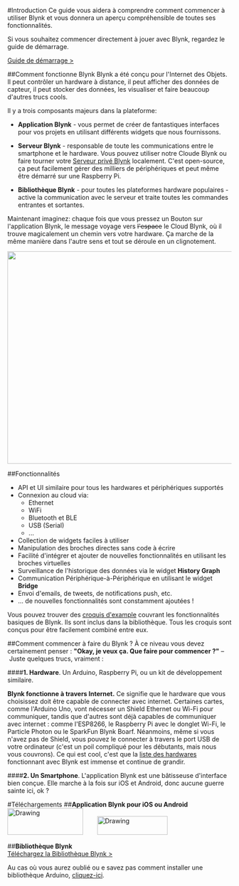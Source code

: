 #Introduction
Ce guide vous aidera à comprendre comment commencer à utiliser Blynk et vous donnera un aperçu compréhensible de toutes ses fonctionnalités.

Si vous souhaitez commencer directement à jouer avec Blynk, regardez le guide de démarrage.
<br>

[Guide de démarrage >](http://docs.blynk.cc/#getting-started)

##Comment fonctionne Blynk
Blynk a été conçu pour l'Internet des Objets. Il peut contrôler un hardware à distance, il peut afficher des données de capteur, il peut stocker des données, les visualiser et faire beaucoup d'autres trucs cools.

Il y a trois composants majeurs dans la plateforme:

- **Application Blynk** - vous permet de créer de fantastiques interfaces pour vos projets en utilisant différents widgets que nous fournissons.

- **Serveur Blynk** - responsable de toute les communications entre le smartphone et le hardware.
Vous pouvez utiliser notre Cloude Blynk ou faire tourner votre [Serveur privé Blynk](http://docs.blynk.cc/#blynk-server) localement.
C'est open-source, ça peut facilement gérer des milliers de périphériques et peut même être démarré sur une Raspberry Pi.

- **Bibliothèque Blynk** - pour toutes les plateformes hardware populaires - active la communication avec le serveur et traite toutes les commandes entrantes et sortantes.

Maintenant imaginez: chaque fois que vous pressez un Bouton sur l'application Blynk, le message voyage vers ~~l'espace~~ le Cloud Blynk, où il trouve magicalement un chemin vers votre hardware. Ça marche de la même manière dans l'autre sens et tout se déroule en un clignotement.

<img src="images/architecture.png" style="width: 640px; height:478px"/>

##Fonctionnalités
* API et UI similaire pour tous les hardwares et périphériques supportés
* Connexion au cloud via:
  * Ethernet
  * WiFi
  * Bluetooth et BLE
  * USB (Serial)
  * ...
* Collection de widgets faciles à utiliser
* Manipulation des broches directes sans code à écrire
* Facilité d'intégrer et ajouter de nouvelles fonctionnalités en utilisant les broches virtuelles
* Surveillance de l'historique des données via le widget **History Graph**
* Communication Périphérique-à-Périphérique en utilisant le widget **Bridge**
* Envoi d'emails, de tweets, de notifications push, etc.
* ... de nouvelles fonctionnalités sont constamment ajoutées !

Vous pouvez trouver des [croquis d'example](https://github.com/blynkkk/blynk-library/tree/master/examples) couvrant les fonctionnalités basiques de Blynk.
Ils sont inclus dans la bibliothèque. Tous les croquis sont conçus pour être facilement combiné entre eux.

##Comment commencer à faire du Blynk ?
À ce niveau vous devez certainement penser : **"Okay, je veux ça. Que faire pour commencer ?"** – Juste quelques trucs, vraiment :

####**1. Hardware**.
Un Arduino, Raspberry Pi, ou un kit de développement similaire.

**Blynk fonctionne à travers Internet.**
Ce signifie que le hardware que vous choisissez doit être capable de connecter avec internet. Certaines cartes, comme l'Arduino Uno, vont nécesser un Shield Ethernet ou Wi-Fi pour communiquer, tandis que d'autres sont déjà capables de communiquer avec internet : comme l'ESP8266, le Raspberry Pi avec le donglet Wi-Fi, le Particle Photon ou le SparkFun Blynk Boarf. Néanmoins, même si vous n'avez pas de Shield, vous pouvez le connecter à travers le port USB de votre ordinateur (c'est un poil compliqué pour les débutants, mais nous vous couvrons).
Ce qui est cool, c'est que la [liste des hardwares](http://docs.blynk.cc/#supported-hardware) fonctionnant avec Blynk est immense et continue de grandir.

####**2. Un Smartphone**.
L'application Blynk est une bâtisseuse d'interface bien conçue. Elle marche à la fois sur iOS et Android, donc aucune guerre sainte ici, ok ?

#Téléchargements
##**Application Blynk pour iOS ou Android** <br>
[<img src="http://linkmaker.itunes.apple.com/images/badges/en-us/badge_appstore-lrg.svg" alt="Drawing" style=" width: 170px; height:60px"/>](https://itunes.apple.com/us/app/blynk-control-arduino-raspberry/id808760481?ls=1&mt=8)  &nbsp; &nbsp; &nbsp; &nbsp;[<img src="https://play.google.com/intl/en_us/badges/images/apps/en-play-badge.png" alt="Drawing" style=" width: 158px; height:42px"/>](https://play.google.com/store/apps/details?id=cc.blynk)

##**Bibliothèque Blynk** <br>
[Téléchargez la Bibliothèque Blynk >](https://github.com/blynkkk/blynk-library/releases/latest)

Au cas où vous aurez oublié ou e savez pas comment installer une bibliothèque Arduino, [cliquez-ici](http://www.arduino.cc/en/guide/libraries).
